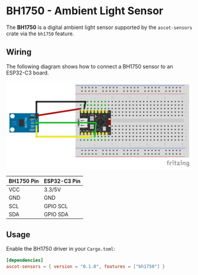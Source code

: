 # BH1750 - Ambient Light Sensor

The **BH1750** is a digital ambient light sensor
supported by the `ascot-sensors` crate via the `bh1750` feature.

## Wiring

The following diagram shows how to connect a BH1750 sensor to an ESP32-C3 board.

![BH1750 wiring](./wiring/bh1750.png)

| BH1750 Pin  | ESP32-C3 Pin |
|-------------|--------------|
| VCC         | 3.3/5V       |
| GND         | GND          |
| SCL         | GPIO SCL     |
| SDA         | GPIO SDA     |

## Usage

Enable the BH1750 driver in your `Cargo.toml`:

```toml
[dependencies]
ascot-sensors = { version = "0.1.0", features = ["bh1750"] }

